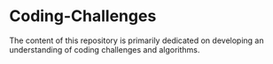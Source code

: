 # Coding-Challenges
The content of this repository is primarily dedicated on developing an understanding of coding challenges and algorithms.
